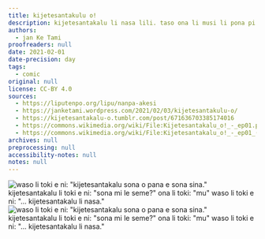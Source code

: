 ```yaml
---
title: kijetesantakulu o!
description: kijetesantakalu li nasa lili. taso ona li musi li pona pi nasin ona.
authors:
  - jan Ke Tami
proofreaders: null
date: 2021-02-01
date-precision: day
tags:
  - comic
original: null
license: CC-BY 4.0
sources:
  - https://liputenpo.org/lipu/nanpa-akesi
  - https://janketami.wordpress.com/2021/02/03/kijetesantakulu-o/
  - https://kijetesantakalu-o.tumblr.com/post/671636703385174016
  - https://commons.wikimedia.org/wiki/File:Kijetesantakalu_o!_-_ep01.png
  - https://commons.wikimedia.org/wiki/File:Kijetesantakalu_o!_-_ep01_(sitelen_pona).png
archives: null
preprocessing: null
accessibility-notes: null
notes: null
---
```


![waso li toki e ni: "kijetesantakalu sona o pana e sona sina." kijetesantakalu li toki e ni: "sona mi le seme?" ona li toki: "mu" waso li toki e ni: "... kijetesantakalu li nasa."](https://upload.wikimedia.org/wikipedia/commons/d/d8/Kijetesantakalu_o%21_-_ep01.png)
![waso li toki e ni: "kijetesantakalu sona o pana e sona sina." kijetesantakalu li toki e ni: "sona mi le seme?" ona li toki: "mu" waso li toki e ni: "... kijetesantakalu li nasa."](https://upload.wikimedia.org/wikipedia/commons/2/2f/Kijetesantakalu_o%21_-_ep01_%28sitelen_pona%29.png)